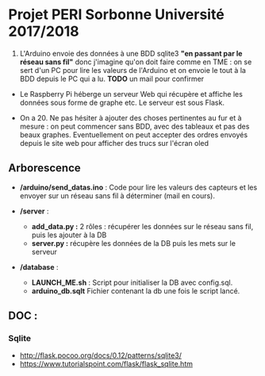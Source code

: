 # Projet PERI Sorbonne Université 2017/2018

1.  L'Arduino envoie des données à une BDD sqlite3 **"en passant par le réseau sans fil"** donc j'imagine qu'on doit faire comme en TME : on se sert d'un PC pour lire les valeurs de l'Arduino et on envoie le tout à la BDD depuis le PC qui a lu. **TODO** un mail pour confirmer

- Le Raspberry Pi héberge un serveur Web qui récupère et affiche les données sous forme de graphe etc. Le serveur est sous Flask.

- On a 20. Ne pas hésiter à ajouter des choses pertinentes au fur et à mesure : on peut commencer sans BDD, avec des tableaux et pas des beaux graphes.
Eventuellement on peut accepter des ordres envoyés depuis le site web pour afficher des trucs sur l'écran oled

## Arborescence

- **/arduino/send_datas.ino** : Code pour lire les valeurs des capteurs et les envoyer sur un réseau sans fil à déterminer (mail en cours).

- **/server** :
	- **add_data.py :** 2 rôles : récupérer les données sur le réseau sans fil, puis les ajouter à la DB
	- **server.py :** récupère les données de la DB puis les mets sur le serveur
	
- **/database** : 
	- **LAUNCH_ME.sh** : Script pour initialiser la DB avec config.sql.
	- **arduino_db.sqlt** Fichier contenant la db une fois le script lancé.
## DOC : 

### Sqlite

- http://flask.pocoo.org/docs/0.12/patterns/sqlite3/
- https://www.tutorialspoint.com/flask/flask_sqlite.htm
